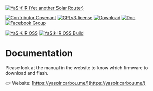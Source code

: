 [![YaS☀️lR (Yet another Solar Router)](https://yasolr.carbou.me/assets/img/logo.png)](https://yasolr.carbou.me/)

[![Contributor Covenant](https://img.shields.io/badge/Contributor%20Covenant-2.1-4baaaa.svg)](code_of_conduct.md)
[![GPLv3 license](https://img.shields.io/badge/License-GPLv3-blue.svg)](http://perso.crans.org/besson/LICENSE.html)
[![Download](https://img.shields.io/badge/Download-bin-green.svg)](https://yasolr.carbou.me/download)
[![Doc](https://img.shields.io/badge/Doc-html-green.svg)](https://yasolr.carbou.me/manual)
[![Facebook Group](https://img.shields.io/badge/Facebook-group-blue.svg?logo=Facebook&logoColor=white)](https://www.facebook.com/groups/yasolr)

[![YaS☀️lR OSS](https://img.shields.io/badge/YaSolR%20OSS-sources-green.svg)](https://github.com/mathieucarbou/YaSolR-OSS/) [![YaS☀️lR OSS Build](https://github.com/mathieucarbou/YaSolR-OSS/actions/workflows/build-oss.yml/badge.svg?branch=main)](https://github.com/mathieucarbou/YaSolR-OSS/actions/workflows/build-oss.yml)

# Documentation

Please look at the manual in the website to know which firmware to download and flash.

👉 Website: [https://yasolr.carbou.me/](https://yasolr.carbou.me/)
